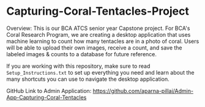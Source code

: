 # Capturing-Coral-Tentacles-Project

Overview:
This is our BCA ATCS senior year Capstone project. For BCA's Coral Research Program, we are creating a desktop application that uses machine learning to count how many tentacles are in a photo of coral. Users will be able to upload their own images, receive a count, and save the labeled images & counts to a database for future reference.

If you are working with this repository, make sure to read `Setup_Instructions.txt` to set up everything you need and learn about the many shortcuts you can use to navigate the desktop application.

GitHub Link to Admin Application: https://github.com/aparna-pillai/Admin-App-Capturing-Coral-Tentacles
